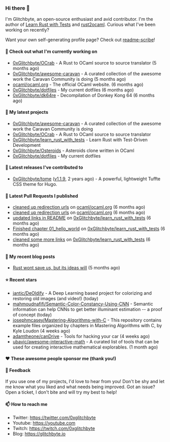 ### Hi there 👋

I'm Glitchbyte, an open-source enthusiast and avid contributor. I'm the author of [Learn Rust with Tests](https://github.com/0xglitchbyte/learn_rust_with_tests) and
[rust2ocaml](https://github.com/0xglitchbyte/rust2ocaml). Curious what I've been working on recently?

Want your own self-generating profile page? Check out [readme-scribe](https://github.com/muesli/readme-scribe)!

#### 👷 Check out what I'm currently working on

- [0xGlitchbyte/OCrab](https://github.com/0xGlitchbyte/OCrab) - A Rust to OCaml source to source translator (5 months ago)
- [0xGlitchbyte/awesome-caravan](https://github.com/0xGlitchbyte/awesome-caravan) - A curated collection of the awesome work the Caravan Community is doing (5 months ago)
- [ocaml/ocaml.org](https://github.com/ocaml/ocaml.org) - The official OCaml website. (6 months ago)
- [0xGlitchbyte/dotfiles](https://github.com/0xGlitchbyte/dotfiles) - My current dotfiles (6 months ago)
- [0xGlitchbyte/dk64re](https://github.com/0xGlitchbyte/dk64re) - Decompilation of Donkey Kong 64 (6 months ago)

#### 🌱 My latest projects

- [0xGlitchbyte/awesome-caravan](https://github.com/0xGlitchbyte/awesome-caravan) - A curated collection of the awesome work the Caravan Community is doing
- [0xGlitchbyte/OCrab](https://github.com/0xGlitchbyte/OCrab) - A Rust to OCaml source to source translator
- [0xGlitchbyte/learn_rust_with_tests](https://github.com/0xGlitchbyte/learn_rust_with_tests) - Learn Rust with Test-Driven Development 
- [0xGlitchbyte/Osteroids](https://github.com/0xGlitchbyte/Osteroids) - Asteroids clone written in OCaml
- [0xGlitchbyte/dotfiles](https://github.com/0xGlitchbyte/dotfiles) - My current dotfiles

#### 🔭 Latest releases I've contributed to

- [0xGlitchbyte/tome](https://github.com/0xGlitchbyte/tome) ([v1.1.9](https://github.com/0xGlitchbyte/tome/releases/tag/v1.1.9), 2 years ago) - A powerful, lightweight Tuffte CSS theme for Hugo.

#### 🔨 Latest Pull Requests I published

- [cleaned up redirection urls](https://github.com/ocaml/ocaml.org/pull/1969) on [ocaml/ocaml.org](https://github.com/ocaml/ocaml.org) (6 months ago)
- [cleaned up redirection urls](https://github.com/ocaml/ocaml.org/pull/1968) on [ocaml/ocaml.org](https://github.com/ocaml/ocaml.org) (6 months ago)
- [updated links in README](https://github.com/0xGlitchbyte/learn_rust_with_tests/pull/8) on [0xGlitchbyte/learn_rust_with_tests](https://github.com/0xGlitchbyte/learn_rust_with_tests) (6 months ago)
- [Finished chapter 01_hello_world](https://github.com/0xGlitchbyte/learn_rust_with_tests/pull/7) on [0xGlitchbyte/learn_rust_with_tests](https://github.com/0xGlitchbyte/learn_rust_with_tests) (6 months ago)
- [cleaned some more links](https://github.com/0xGlitchbyte/learn_rust_with_tests/pull/6) on [0xGlitchbyte/learn_rust_with_tests](https://github.com/0xGlitchbyte/learn_rust_with_tests) (6 months ago)

#### 📜 My recent blog posts

- [Rust wont save us, but its ideas will](https://glitchbyte.io/posts/rust-wont-save-us/) (5 months ago)

#### ⭐ Recent stars

- [jantic/DeOldify](https://github.com/jantic/DeOldify) - A Deep Learning based project for colorizing and restoring old images (and video!) (today)
- [mahmoudnafifi/Semantic-Color-Constancy-Using-CNN](https://github.com/mahmoudnafifi/Semantic-Color-Constancy-Using-CNN) - Semantic information can help CNNs to get better illuminant estimation -- a proof of concept  (today)
- [josephmcasey/Mastering-Algorithms-with-C](https://github.com/josephmcasey/Mastering-Algorithms-with-C) - This repository contains example files organized by chapters in Mastering Algorithms with C, by Kyle Loudon (4 weeks ago)
- [adamtheone/canDrive](https://github.com/adamtheone/canDrive) - Tools for hacking your car (4 weeks ago)
- [ubavic/awesome-interactive-math](https://github.com/ubavic/awesome-interactive-math) - A curated list of tools that can be used for creating interactive mathematical  explorables. (1 month ago)

#### ❤️ These awesome people sponsor me (thank you!)


#### 💬 Feedback

If you use one of my projects, I'd love to hear from you! Don't be shy and let me know what you liked
and what needs being improved. Got an issue? Open a ticket, I don't bite and will try my best to help!

#### 📫 How to reach me

- Twitter: https://twitter.com/0xglitchbyte
- Youtube: https://youtube.com
- Twitch: https://twitch.com/0xglitchbyte
- Blog: https://glitchbyte.io
